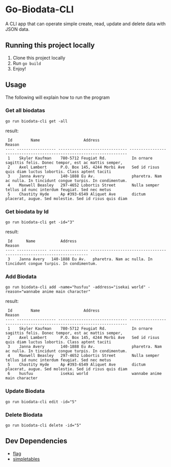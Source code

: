 # Go-Biodata-CLI

A CLI app that can operate simple create, read, update and delete data with JSON data.

## Running this project locally

1. Clone this project locally
2. Run `go build`
3. Enjoy!

## Usage

The following will explain how to run the program

### Get all biodatas

```
go run biodata-cli get -all
```

result:

```
 Id        Name                   Address                                            Reason
---- ----------------- ------------------------------ ---------------------------------------------------------------------
 1    Skyler Kaufman    780-5712 Feugiat Rd.           In ornare sagittis felis. Donec tempor, est ac mattis semper,
 2    Axel Lambert      P.O. Box 145, 4244 Morbi Ave   Sed id risus quis diam luctus lobortis. Class aptent taciti
 3    Janna Avery       140-1888 Eu Av.                pharetra. Nam ac nulla. In tincidunt congue turpis. In condimentum.
 4    Maxwell Beasley   297-4652 Lobortis Street       Nulla semper tellus id nunc interdum feugiat. Sed nec metus
 5    Chastity Hyde     Ap #393-6549 Aliquet Ave       dictum placerat, augue. Sed molestie. Sed id risus quis diam
```

### Get biodata by Id

```
go run biodata-cli get -id="3"
```

result:

```
 Id      Name           Address                                     Reason
---- ------------- ----------------- ---------------------------------------------------------------------
 3    Janna Avery   140-1888 Eu Av.   pharetra. Nam ac nulla. In tincidunt congue turpis. In condimentum.
```

### Add Biodata

```
go run biodata-cli add -name="husfuu" -address="isekai world" -reason="wannabe anime main character"
```

result:

```
 Id        Name                   Address                                            Reason
---- ----------------- ------------------------------ ---------------------------------------------------------------------
 1    Skyler Kaufman    780-5712 Feugiat Rd.           In ornare sagittis felis. Donec tempor, est ac mattis semper,
 2    Axel Lambert      P.O. Box 145, 4244 Morbi Ave   Sed id risus quis diam luctus lobortis. Class aptent taciti
 3    Janna Avery       140-1888 Eu Av.                pharetra. Nam ac nulla. In tincidunt congue turpis. In condimentum.
 4    Maxwell Beasley   297-4652 Lobortis Street       Nulla semper tellus id nunc interdum feugiat. Sed nec metus
 5    Chastity Hyde     Ap #393-6549 Aliquet Ave       dictum placerat, augue. Sed molestie. Sed id risus quis diam
 6    husfuu            isekai world                   wannabe anime main character

```

### Update Biodata

```
go run biodata-cli edit -id="5"
```

### Delete Biodata

```
go run biodata-cli delete -id="5"
```

## Dev Dependencies

- [flag](https://pkg.go.dev/flag#hdr-Usage)
- [simpletables](https://github.com/alexeyco/simpletable)
